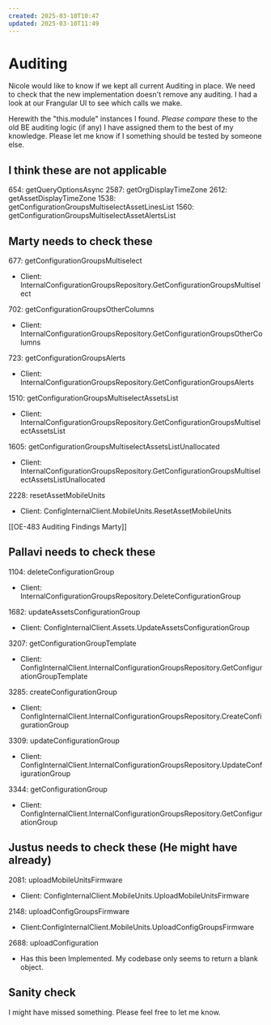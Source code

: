 ```yaml
---
created: 2025-03-10T10:47
updated: 2025-03-10T11:49
---
```

# Auditing

Nicole would like to know if we kept all current Auditing in place.
We need to check that the new implementation doesn't remove any auditing.
I had a look at our Frangular UI to see which calls we make.

Herewith the "this.module" instances I found.
*Please compare* these to the old BE auditing logic (if any)
I have assigned them to the best of my knowledge.
Please let me know if I something should be tested by someone else.

## I think these are not applicable

654:  getQueryOptionsAsync
2587: getOrgDisplayTimeZone
2612: getAssetDisplayTimeZone
1538: getConfigurationGroupsMultiselectAssetLinesList
1560: getConfigurationGroupsMultiselectAssetAlertsList

## Marty needs to check these

677:  getConfigurationGroupsMultiselect
   - Client: InternalConfigurationGroupsRepository.GetConfigurationGroupsMultiselect

702:  getConfigurationGroupsOtherColumns
   - Client: InternalConfigurationGroupsRepository.GetConfigurationGroupsOtherColumns

723:  getConfigurationGroupsAlerts
   - Client: InternalConfigurationGroupsRepository.GetConfigurationGroupsAlerts

1510: getConfigurationGroupsMultiselectAssetsList
   - Client: InternalConfigurationGroupsRepository.GetConfigurationGroupsMultiselectAssetsList

1605: getConfigurationGroupsMultiselectAssetsListUnallocated
   - Client: InternalConfigurationGroupsRepository.GetConfigurationGroupsMultiselectAssetsListUnallocated

2228: resetAssetMobileUnits
   - Client: ConfigInternalClient.MobileUnits.ResetAssetMobileUnits

[[OE-483 Auditing Findings Marty]]

## Pallavi needs to check these

1104: deleteConfigurationGroup
   - Client: InternalConfigurationGroupsRepository.DeleteConfigurationGroup

1682: updateAssetsConfigurationGroup
   - Client: ConfigInternalClient.Assets.UpdateAssetsConfigurationGroup

3207: getConfigurationGroupTemplate
   - Client: ConfigInternalClient.InternalConfigurationGroupsRepository.GetConfigurationGroupTemplate

3285: createConfigurationGroup
   - Client: ConfigInternalClient.InternalConfigurationGroupsRepository.CreateConfigurationGroup

3309: updateConfigurationGroup
   - Client: ConfigInternalClient.InternalConfigurationGroupsRepository.UpdateConfigurationGroup

3344: getConfigurationGroup
   - Client: ConfigInternalClient.InternalConfigurationGroupsRepository.GetConfigurationGroup

## Justus needs to check these (He might have already)

2081: uploadMobileUnitsFirmware
   - Client: ConfigInternalClient.MobileUnits.UploadMobileUnitsFirmware

2148: uploadConfigGroupsFirmware
   - Client:ConfigInternalClient.MobileUnits.UploadConfigGroupsFirmware

2688: uploadConfiguration
   - Has this been Implemented. My codebase only seems to return a blank object.

## Sanity check

I might have missed something.
Please feel free to let me know.
